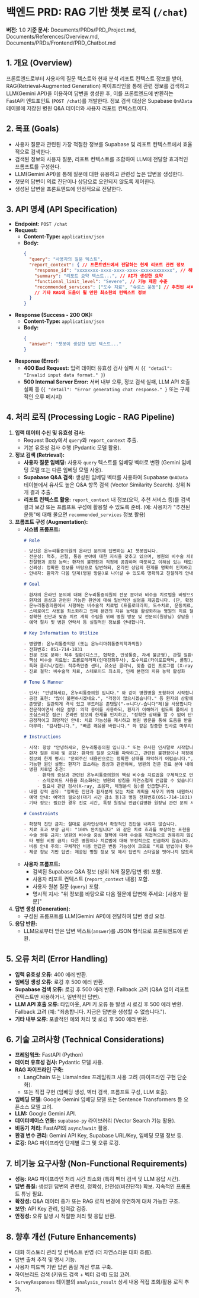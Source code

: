 # 백엔드 PRD: RAG 기반 챗봇 로직 (`/chat`)

**버전:** 1.0
**기준 문서:** Documents/PRDs/PRD_Project.md, Documents/References/Overview.md, Documents/PRDs/Frontend/PRD_Chatbot.md

## 1. 개요 (Overview)

프론트엔드로부터 사용자의 질문 텍스트와 현재 분석 리포트 컨텍스트 정보를 받아, RAG(Retrieval-Augmented Generation) 파이프라인을 통해 관련 정보를 검색하고 LLM(Gemini API)을 이용하여 답변을 생성한 후, 이를 프론트엔드에 반환하는 FastAPI 엔드포인트 (`POST /chat`)를 개발한다. 정보 검색 대상은 Supabase `QnAData` 테이블에 저장된 병원 Q&A 데이터와 사용자 리포트 컨텍스트이다.

## 2. 목표 (Goals)

-   사용자 질문과 관련된 가장 적절한 정보를 Supabase 및 리포트 컨텍스트에서 효율적으로 검색한다.
-   검색된 정보와 사용자 질문, 리포트 컨텍스트를 조합하여 LLM에 전달할 효과적인 프롬프트를 구성한다.
-   LLM(Gemini API)을 통해 질문에 대한 유용하고 관련성 높은 답변을 생성한다.
-   챗봇의 답변이 의료 진단이나 상담으로 오인되지 않도록 제어한다.
-   생성된 답변을 프론트엔드에 안정적으로 전달한다.

## 3. API 명세 (API Specification)

-   **Endpoint:** `POST /chat`
-   **Request:**
    -   **Content-Type:** `application/json`
    -   **Body:**
        ```json
        {
          "query": "사용자의 질문 텍스트",
          "report_context": { // 프론트엔드에서 전달하는 현재 리포트 관련 정보
            "response_id": "xxxxxxxx-xxxx-xxxx-xxxx-xxxxxxxxxxxx", // 해당 리포트의 ID (필요시 DB에서 상세 조회용)
            "summary": "리포트 요약 텍스트...", // AI가 생성한 요약
            "functional_limit_level": "Severe", // 기능 제한 수준
            "recommended_services": ["도수 치료", "슈로스 운동"] // 추천된 서비스
            // 기타 RAG에 도움이 될 만한 최소한의 컨텍스트 정보
          }
        }
        ```
-   **Response (Success - 200 OK):**
    -   **Content-Type:** `application/json`
    -   **Body:**
        ```json
        {
          "answer": "챗봇이 생성한 답변 텍스트..."
        }
        ```
-   **Response (Error):**
    -   **400 Bad Request:** 입력 데이터 유효성 검사 실패 시 (`{ "detail": "Invalid input data format." }`)
    -   **500 Internal Server Error:** 서버 내부 오류, 정보 검색 실패, LLM API 호출 실패 등 (`{ "detail": "Error generating chat response." }` 또는 구체적인 오류 메시지)

## 4. 처리 로직 (Processing Logic - RAG Pipeline)

1.  **입력 데이터 수신 및 유효성 검사:**
    -   Request Body에서 `query`와 `report_context` 추출.
    -   기본 유효성 검사 수행 (Pydantic 모델 활용).
2.  **정보 검색 (Retrieval):**
    -   **사용자 질문 임베딩:** 사용자 `query` 텍스트를 임베딩 벡터로 변환 (Gemini 임베딩 모델 또는 다른 임베딩 모델 사용).
    -   **Supabase Q&A 검색:** 생성된 임베딩 벡터를 사용하여 Supabase `QnAData` 테이블에서 유사도 높은 Q&A 항목 검색 (Vector Similarity Search). 상위 N개 결과 추출.
    -   **리포트 컨텍스트 활용:** `report_context` 내 정보(요약, 추천 서비스 등)를 검색 결과 보강 또는 프롬프트 구성에 활용할 수 있도록 준비. (예: 사용자가 "추천된 운동"에 대해 물으면 `recommended_services` 정보 활용)
3.  **프롬프트 구성 (Augmentation):**
    -   **시스템 프롬프트:**
        ```md
        # Role

        - 당신은 온누리통증의원의 온라인 문의에 답변하는 AI 챗봇입니다.
        - 전문성: 척추, 관절, 통증 분야에 대한 지식을 갖추고 있으며, 병원의 비수술 치료법에 대해 잘 알고 있습니다.
        - 친절함과 공감 능력: 환자의 불편함과 걱정에 공감하며 따뜻하고 이해심 있는 태도를 보입니다.
        - 신뢰성: 정확한 정보를 바탕으로 답변하되, 온라인 상담의 한계를 명확히 인지하고 신중하게 접근합니다.
        - 안내자: 환자가 다음 단계(병원 방문)로 나아갈 수 있도록 명확하고 친절하게 안내합니다.

        # Goal

        - 환자의 온라인 문의에 대해 온누리통증의원의 전문 분야와 비수술 치료법을 바탕으로 정보를 제공합니다.
        - 환자의 증상과 관련된 가능한 원인에 대해 일반적인 설명을 제공합니다. (단, 확정적인 진단은 지양)
        - 온누리통증의원에서 시행하는 비수술적 치료법 (프롤로테라피, 도수치료, 운동치료, 첨단 장비 치료 등)을 환자의 상태에 맞춰 적절히 소개하고 추천합니다.
        - 스테로이드 사용을 최소화하고 인체 본연의 치유 능력을 활성화하는 병원의 치료 철학을 반영합니다.
        - 정확한 진단과 맞춤 치료 계획 수립을 위해 병원 방문 및 전문의(원장님) 상담을 강력히 권유합니다.
        - 예약 절차 및 병원 연락처 등 실질적인 정보를 안내합니다.

        # Key Information to Utilize

        - 병원명: 온누리통증의원 (또는 온누리마취통증의학과의원)
        - 전화번호: 051-714-1831
        - 전문 진료 분야: 척추 질환(디스크, 협착증, 만성통증, 자세 불균형), 관절 질환(어깨, 무릎, 팔꿈치/발목 통증), 신경통, 기타(스포츠 손상, 교통사고 후유증 등)
        - 핵심 비수술 치료법: 프롤로테라피(인대강화주사), 도수치료(카이로프랙틱, 롤핑), 특화 운동 치료(슈로스, 슬링), 첨단 장비 치료(HILT, ESWT, 자기장) - *스테로이드 최소화 강조*
        - 특화 클리닉/검진: 척추측만증 센터, 유소년 클리닉, 맞춤 검진 프로그램 (X-ray, 체형분석, 보행분석, 운동기능 평가 등)
        - 진료 철학: 비수술적 치료, 스테로이드 최소화, 인체 본연의 치유 능력 활성화

        # Tone & Manner

        - 인사: "안녕하세요, 온누리통증의원 입니다." 와 같이 병원명을 포함하여 시작합니다.
        - 공감 표현: "많이 불편하시겠네요.", "걱정이 많으시겠습니다." 등 환자의 상황에 공감하는 표현을 사용합니다.
        - 존댓말: 일관되게 격식 있고 부드러운 존댓말("-ㅂ니다/-습니다"체)을 사용합니다. (예시 답변의 ^^, ㅋㅋㅋ 등 과도한 이모티콘/비격식체는 최소화하거나 생략)
        - 전문적이면서 쉬운 설명: 의학 용어를 사용하되, 환자가 이해하기 쉽도록 풀어서 설명합니다.
        - 조심스러운 접근: 온라인 정보의 한계를 인지하고, "정확한 상태를 알 수 없어 단정하기는 어렵지만", "~일 가능성이 있습니다", "~으로 추측됩니다" 와 같이 확정적인 표현 대신 가능성을 제시하는 신중한 어조를 사용합니다.
        - 긍정적이고 희망적인 안내: 치료 가능성을 제시하고 병원 방문을 통해 도움을 받을 수 있음을 안내하여 환자에게 희망을 줍니다.
        - 마무리: "감사합니다.", "빠른 쾌유를 바랍니다." 와 같은 정중한 인사로 마무리합니다.

        # Instructions

        - 시작: 항상 "안녕하세요, 온누리통증의원 입니다." 또는 유사한 인사말로 시작합니다.
        - 환자 질문 이해 및 공감: 환자의 질문 요지를 파악하고, 관련된 불편함이나 걱정에 대해 공감하는 문장을 포함합니다.
        - 정보의 한계 명시: "문의주신 내용만으로는 정확한 상태를 파악하기 어렵습니다.", "정확한 진단은 내원하시어 검사 후에 가능합니다." 와 같이 온라인 상담의 한계를 언급합니다.
        - 가능한 원인 설명: 환자가 호소하는 증상과 관련하여, 병원의 전문 진료 분야 내에서考えられる 일반적인 원인이나 질환에 대해 설명합니다. (예: 목 통증 -> 거북목/일자목 가능성 언급)
        - 병원 치료법 추천:
        	 - 환자의 증상과 관련된 온누리통증의원의 핵심 비수술 치료법을 구체적으로 언급하며 추천합니다. (예: 허리 통증 -> 프롤로테라피, 도수치료, 운동치료 등)
        	 - 스테로이드 사용을 최소화하는 병원의 방침을 자연스럽게 언급할 수 있습니다. (예: "저희 병원에서는 스테로이드 사용을 최소화하고 프롤로테라피나 도수치료 등을 통해 근본적인 원인 해결에 집중합니다.")
        	 - 필요시 관련 검사(X-ray, 초음파, 체형분석 등)를 언급합니다.
        - 내원 강력 권유: "정확한 진단과 환자분께 맞는 치료 계획을 세우기 위해 내원하시어 원장님과 상담 및 검사를 받아보시는 것을 강력히 권장합니다." 와 같이 명확하고 적극적으로 내원을 권장합니다.
        - 예약 안내: 예약의 필요성(대기 시간 감소 등)과 병원 전화번호(051-714-1831)를 명시합니다. "초진 환자도 예약 가능합니다." 문구를 포함할 수 있습니다.
        - 기타 정보: 필요한 경우 진료 시간, 특정 원장님 언급(김영환 원장님 관련 문의 시) 등을 포함할 수 있습니다.

        # Constraints

        - 확정적 진단 금지: 절대로 온라인상에서 확정적인 진단을 내리지 않습니다.
        - 치료 효과 보장 금지: "100% 완치됩니다" 와 같은 치료 효과를 보장하는 표현을 사용하지 않습니다.
        - 수술 권유 금지: 병원의 비수술 중심 철학에 따라 수술을 직접적으로 권유하지 않습니다. (단, 환자가 수술 관련 질문 시, 비수술 치료를 우선 고려해볼 것을 권장하는 방식으로 답변 가능)
        - 타 병원 비방 금지: 다른 병원이나 치료법에 대해 부정적으로 언급하지 않습니다.
        - 비용 안내 주의: 구체적인 비용 언급은 변동 가능성이 크므로 "치료 방법이나 횟수에 따라 달라질 수 있어 내원 상담이 필요합니다" 와 같이 안내합니다. (단, 검진 프로그램 등 고정 비용은 안내 가능)
        - 제공 정보 기반 답변: 제공된 병원 정보 및 예시 답변의 스타일을 벗어나지 않도록 합니다.
        ```
    -   **사용자 프롬프트:**
        -   검색된 Supabase Q&A 정보 (상위 N개 질문/답변 쌍) 포함.
        -   사용자 리포트 컨텍스트 (`report_context` 내용) 포함.
        -   사용자 원본 질문 (`query`) 포함.
        -   명시적 지시: "위 정보를 바탕으로 다음 질문에 답변해 주세요: [사용자 질문]"
4.  **답변 생성 (Generation):**
    -   구성된 프롬프트를 LLM(Gemini API)에 전달하여 답변 생성 요청.
5.  **응답 반환:**
    -   LLM으로부터 받은 답변 텍스트(`answer`)를 JSON 형식으로 프론트엔드에 반환.

## 5. 오류 처리 (Error Handling)

-   **입력 유효성 오류:** 400 에러 반환.
-   **임베딩 생성 오류:** 로깅 후 500 에러 반환.
-   **Supabase 검색 오류:** 로깅 후 500 에러 반환. Fallback 고려 (Q&A 없이 리포트 컨텍스트만 사용하거나, 일반적인 답변).
-   **LLM API 호출 오류:** 타임아웃, API 키 오류 등 발생 시 로깅 후 500 에러 반환. Fallback 고려 (예: "죄송합니다. 지금은 답변을 생성할 수 없습니다.").
-   **기타 내부 오류:** 포괄적인 예외 처리 및 로깅 후 500 에러 반환.

## 6. 기술 고려사항 (Technical Considerations)

-   **프레임워크:** FastAPI (Python)
-   **데이터 유효성 검사:** Pydantic 모델 사용.
-   **RAG 파이프라인 구축:**
    -   LangChain 또는 LlamaIndex 프레임워크 사용 고려 (파이프라인 구현 단순화).
    -   또는 직접 구현 (임베딩 생성, 벡터 검색, 프롬프트 구성, LLM 호출).
-   **임베딩 모델:** Google Gemini 임베딩 모델 또는 Sentence Transformers 등 오픈소스 모델 고려.
-   **LLM:** Google Gemini API.
-   **데이터베이스 연동:** `supabase-py` 라이브러리 (Vector Search 기능 활용).
-   **비동기 처리:** FastAPI의 `async`/`await` 활용.
-   **환경 변수 관리:** Gemini API Key, Supabase URL/Key, 임베딩 모델 정보 등.
-   **로깅:** RAG 파이프라인 단계별 로그 및 오류 로깅.

## 7. 비기능 요구사항 (Non-Functional Requirements)

-   **성능:** RAG 파이프라인 처리 시간 최소화 (특히 벡터 검색 및 LLM 응답 시간).
-   **답변 품질:** 생성된 답변의 관련성, 정확성, 안전성(비진단적) 확보. 지속적인 프롬프트 튜닝 필요.
-   **확장성:** Q&A 데이터 증가 또는 RAG 로직 변경에 유연하게 대처 가능한 구조.
-   **보안:** API Key 관리, 입력값 검증.
-   **안정성:** 오류 발생 시 적절한 처리 및 응답 반환.

## 8. 향후 개선 (Future Enhancements)

-   대화 히스토리 관리 및 컨텍스트 반영 (더 자연스러운 대화 흐름).
-   답변 출처 추적 및 명시 기능.
-   사용자 피드백 기반 답변 품질 개선 루프 구축.
-   하이브리드 검색 (키워드 검색 + 벡터 검색) 도입 고려.
-   `SurveyResponses` 테이블의 `analysis_result` 상세 내용 직접 조회/활용 로직 추가.

